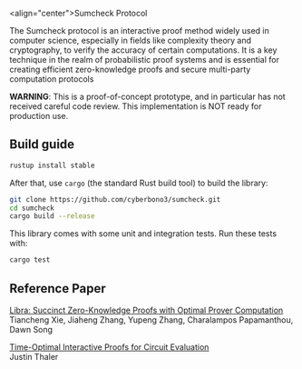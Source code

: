 <align="center">Sumcheck Protocol</h1>

The Sumcheck protocol is an interactive proof method widely used in computer science, especially in fields like complexity theory and cryptography, to verify the accuracy of certain computations. It is a key technique in the realm of probabilistic proof systems and is essential for creating efficient zero-knowledge proofs and secure multi-party computation protocols

**WARNING**: This is a proof-of-concept prototype, and in particular has not received careful code review. 
This implementation is NOT ready for production use.

## Build guide

```bash
rustup install stable
```

After that, use `cargo` (the standard Rust build tool) to build the library:
```bash
git clone https://github.com/cyberbono3/sumcheck.git
cd sumcheck
cargo build --release
```

This library comes with some unit and integration tests. Run these tests with:
```bash
cargo test
```

## Reference Paper
[Libra: Succinct Zero-Knowledge Proofs with Optimal Prover Computation](https://eprint.iacr.org/2019/317) <br/>
Tiancheng Xie, Jiaheng Zhang, Yupeng Zhang, Charalampos Papamanthou, Dawn Song

[Time-Optimal Interactive Proofs for Circuit Evaluation](https://arxiv.org/abs/1304.3812) <br/>
Justin Thaler
